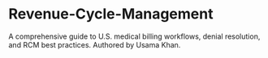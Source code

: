 # Revenue-Cycle-Management
A comprehensive guide to U.S. medical billing workflows, denial resolution, and RCM best practices. Authored by Usama Khan.
